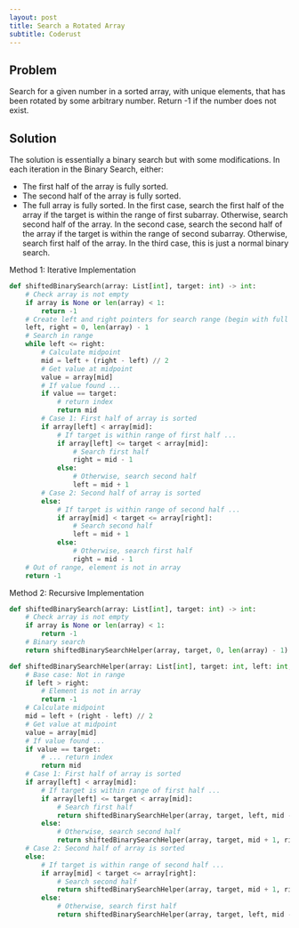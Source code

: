 ```yaml
---
layout: post
title: Search a Rotated Array
subtitle: Coderust
---
```


## Problem
Search for a given number in a sorted array, with unique elements, that has been rotated by some arbitrary number. Return -1 if the number does not exist.

## Solution

The solution is essentially a binary search but with some modifications.
In each iteration in the Binary Search, either:
  * The first half of the array is fully sorted.
  * The second half of the array is fully sorted.
  * The full array is fully sorted.
In the first case, search the first half of the array if the target is within the range of first subarray. Otherwise, search second half of the array.
In the second case, search the second half of the array if the target is within the range of second subarray. Otherwise, search first half of the array.
In the third case, this is just a normal binary search.

Method 1: Iterative Implementation
```python
def shiftedBinarySearch(array: List[int], target: int) -> int:
    # Check array is not empty
    if array is None or len(array) < 1:
        return -1
    # Create left and right pointers for search range (begin with full array)
    left, right = 0, len(array) - 1
    # Search in range
    while left <= right:
        # Calculate midpoint
        mid = left + (right - left) // 2
        # Get value at midpoint
        value = array[mid]
        # If value found ...
        if value == target:
            # return index
            return mid
        # Case 1: First half of array is sorted
        if array[left] < array[mid]:
            # If target is within range of first half ...
            if array[left] <= target < array[mid]:
                # Search first half
                right = mid - 1
            else:
                # Otherwise, search second half
                left = mid + 1
        # Case 2: Second half of array is sorted
        else:
            # If target is within range of second half ...
            if array[mid] < target <= array[right]:
                # Search second half
                left = mid + 1
            else:
                # Otherwise, search first half
                right = mid - 1
    # Out of range, element is not in array
    return -1
```

Method 2: Recursive Implementation
```python
def shiftedBinarySearch(array: List[int], target: int) -> int:
    # Check array is not empty
    if array is None or len(array) < 1:
        return -1
    # Binary search
    return shiftedBinarySearchHelper(array, target, 0, len(array) - 1)

def shiftedBinarySearchHelper(array: List[int], target: int, left: int, right: int) -> int:
    # Base case: Not in range
    if left > right:
        # Element is not in array
        return -1
    # Calculate midpoint
    mid = left + (right - left) // 2
    # Get value at midpoint
    value = array[mid]
    # If value found ...
    if value == target:
        # ... return index
        return mid
    # Case 1: First half of array is sorted
    if array[left] < array[mid]:
        # If target is within range of first half ...
        if array[left] <= target < array[mid]:
            # Search first half
            return shiftedBinarySearchHelper(array, target, left, mid - 1)
        else:
            # Otherwise, search second half
            return shiftedBinarySearchHelper(array, target, mid + 1, right)
    # Case 2: Second half of array is sorted
    else:
        # If target is within range of second half ...
        if array[mid] < target <= array[right]:
            # Search second half
            return shiftedBinarySearchHelper(array, target, mid + 1, right)
        else:
            # Otherwise, search first half
            return shiftedBinarySearchHelper(array, target, left, mid - 1)
```
